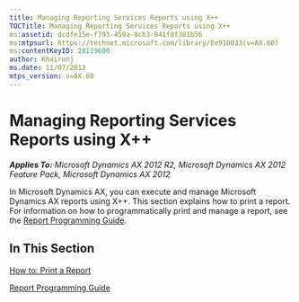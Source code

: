 ```yaml
---
title: Managing Reporting Services Reports using X++
TOCTitle: Managing Reporting Services Reports using X++
ms:assetid: dcdfe15e-f793-459a-8cb3-841f0f381b56
ms:mtpsurl: https://technet.microsoft.com/library/Ee910033(v=AX.60)
ms:contentKeyID: 28119600
author: Khairunj
ms.date: 11/07/2012
mtps_version: v=AX.60
---
```


# Managing Reporting Services Reports using X++ 


_**Applies To:** Microsoft Dynamics AX 2012 R2, Microsoft Dynamics AX 2012 Feature Pack, Microsoft Dynamics AX 2012_

In Microsoft Dynamics AX, you can execute and manage Microsoft Dynamics AX reports using X++. This section explains how to print a report. For information on how to programmatically print and manage a report, see the [Report Programming Guide](http://go.microsoft.com/fwlink/?linkid=230569).

## In This Section

[How to: Print a Report](how-to-print-a-report.md)

[Report Programming Guide](http://go.microsoft.com/fwlink/?linkid=230569)

